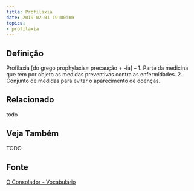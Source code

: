 ```yaml
---
title: Profilaxia
date: 2019-02-01 19:00:00
topics:
- profilaxia
---
```


## Definição
Profilaxia [do grego prophylaxis= precaução + -ia] – 1. Parte da medicina que
tem por objeto as medidas preventivas contra as enfermidades. 2. Conjunto de
medidas para evitar o aparecimento de doenças.

## Relacionado
todo

## Veja Também
TODO

## Fonte
[O Consolador - Vocabulário](http://www.oconsolador.com.br/linkfixo/vocabulario/principal.html)
